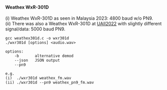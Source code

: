 

#### Weathex WxR-301D

(i) Weathex WxR-301D as seen in Malaysia 2023: 4800 baud w/o PN9.<br />
(ii) There was also a Weathex WxR-301D at [UAII2022](https://github.com/rs1729/RS/tree/test/uaii2022) with slightly different signal/data: 5000 baud PN9.<br />
```
gcc weathex301d.c -o wxr301d
./wxr301d [options] <audio.wav>

options:
    -b       alternative demod
    --json   JSON output
    --pn9

e.g.
(i)  ./wxr301d weathex_fm.wav
(ii) ./wxr301d --pn9 weathex_pn9_fm.wav
```

